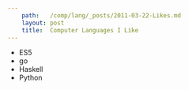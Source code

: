 ```yaml
---
    path:   /comp/lang/_posts/2011-03-22-Likes.md
    layout: post
    title:  Computer Languages I Like
---
```


- ES5
- go
- Haskell
- Python
